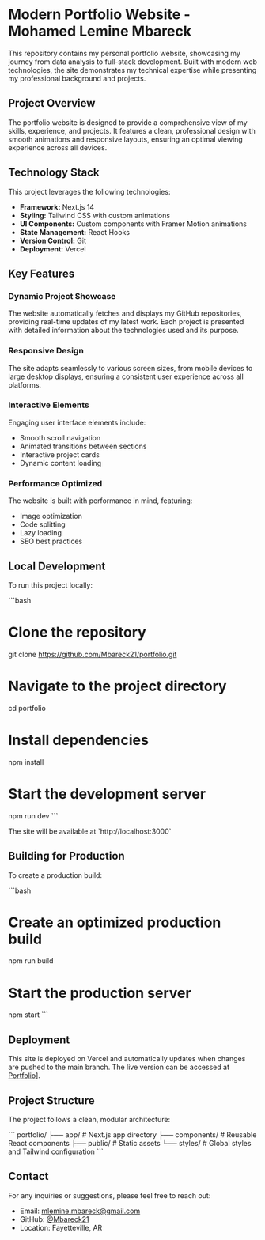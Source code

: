 # Modern Portfolio Website - Mohamed Lemine Mbareck

This repository contains my personal portfolio website, showcasing my journey from data analysis to full-stack development. Built with modern web technologies, the site demonstrates my technical expertise while presenting my professional background and projects.

## Project Overview

The portfolio website is designed to provide a comprehensive view of my skills, experience, and projects. It features a clean, professional design with smooth animations and responsive layouts, ensuring an optimal viewing experience across all devices.

## Technology Stack

This project leverages the following technologies:

- **Framework:** Next.js 14
- **Styling:** Tailwind CSS with custom animations
- **UI Components:** Custom components with Framer Motion animations
- **State Management:** React Hooks
- **Version Control:** Git
- **Deployment:** Vercel

## Key Features

### Dynamic Project Showcase
The website automatically fetches and displays my GitHub repositories, providing real-time updates of my latest work. Each project is presented with detailed information about the technologies used and its purpose.

### Responsive Design
The site adapts seamlessly to various screen sizes, from mobile devices to large desktop displays, ensuring a consistent user experience across all platforms.

### Interactive Elements
Engaging user interface elements include:
- Smooth scroll navigation
- Animated transitions between sections
- Interactive project cards
- Dynamic content loading

### Performance Optimized
The website is built with performance in mind, featuring:
- Image optimization
- Code splitting
- Lazy loading
- SEO best practices

## Local Development

To run this project locally:

\`\`\`bash
# Clone the repository
git clone https://github.com/Mbareck21/portfolio.git

# Navigate to the project directory
cd portfolio

# Install dependencies
npm install

# Start the development server
npm run dev
\`\`\`

The site will be available at \`http://localhost:3000\`

## Building for Production

To create a production build:

\`\`\`bash
# Create an optimized production build
npm run build

# Start the production server
npm start
\`\`\`

## Deployment

This site is deployed on Vercel and automatically updates when changes are pushed to the main branch. The live version can be accessed at [Portfolio](https://portfolio-drab-nine-66.vercel.app/)].

## Project Structure

The project follows a clean, modular architecture:

\`\`\`
portfolio/
├── app/              # Next.js app directory
├── components/       # Reusable React components
├── public/          # Static assets
└── styles/          # Global styles and Tailwind configuration
\`\`\`

## Contact

For any inquiries or suggestions, please feel free to reach out:
- Email: mlemine.mbareck@gmail.com
- GitHub: [@Mbareck21](https://github.com/Mbareck21)
- Location: Fayetteville, AR

